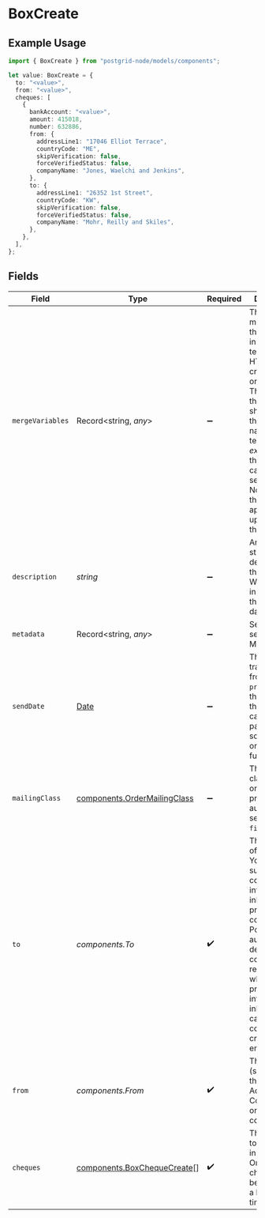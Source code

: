 # BoxCreate

## Example Usage

```typescript
import { BoxCreate } from "postgrid-node/models/components";

let value: BoxCreate = {
  to: "<value>",
  from: "<value>",
  cheques: [
    {
      bankAccount: "<value>",
      amount: 415018,
      number: 632886,
      from: {
        addressLine1: "17046 Elliot Terrace",
        countryCode: "ME",
        skipVerification: false,
        forceVerifiedStatus: false,
        companyName: "Jones, Waelchi and Jenkins",
      },
      to: {
        addressLine1: "26352 1st Street",
        countryCode: "KW",
        skipVerification: false,
        forceVerifiedStatus: false,
        companyName: "Mohr, Reilly and Skiles",
      },
    },
  ],
};
```

## Fields

| Field                                                                                                                                                                                                                                                                     | Type                                                                                                                                                                                                                                                                      | Required                                                                                                                                                                                                                                                                  | Description                                                                                                                                                                                                                                                               |
| ------------------------------------------------------------------------------------------------------------------------------------------------------------------------------------------------------------------------------------------------------------------------- | ------------------------------------------------------------------------------------------------------------------------------------------------------------------------------------------------------------------------------------------------------------------------- | ------------------------------------------------------------------------------------------------------------------------------------------------------------------------------------------------------------------------------------------------------------------------- | ------------------------------------------------------------------------------------------------------------------------------------------------------------------------------------------------------------------------------------------------------------------------- |
| `mergeVariables`                                                                                                                                                                                                                                                          | Record<string, *any*>                                                                                                                                                                                                                                                     | :heavy_minus_sign:                                                                                                                                                                                                                                                        | These will be merged with the variables in the template or HTML you create this order with. The keys in this object should match the variable names in the template _exactly_ as they are case-sensitive. Note that these _do not_ apply to PDFs uploaded with the order. |
| `description`                                                                                                                                                                                                                                                             | *string*                                                                                                                                                                                                                                                                  | :heavy_minus_sign:                                                                                                                                                                                                                                                        | An optional string describing this resource. Will be visible in the API and the dashboard.                                                                                                                                                                                |
| `metadata`                                                                                                                                                                                                                                                                | Record<string, *any*>                                                                                                                                                                                                                                                     | :heavy_minus_sign:                                                                                                                                                                                                                                                        | See the section on Metadata.                                                                                                                                                                                                                                              |
| `sendDate`                                                                                                                                                                                                                                                                | [Date](https://developer.mozilla.org/en-US/docs/Web/JavaScript/Reference/Global_Objects/Date)                                                                                                                                                                             | :heavy_minus_sign:                                                                                                                                                                                                                                                        | This order will transition from `ready` to `printing` on the day after this date. You can use this parameter to schedule orders for a future date.                                                                                                                        |
| `mailingClass`                                                                                                                                                                                                                                                            | [components.OrderMailingClass](../../models/components/ordermailingclass.md)                                                                                                                                                                                              | :heavy_minus_sign:                                                                                                                                                                                                                                                        | The mailing class of this order. If not provided, automatically set to `first_class`.                                                                                                                                                                                     |
| `to`                                                                                                                                                                                                                                                                      | *components.To*                                                                                                                                                                                                                                                           | :heavy_check_mark:                                                                                                                                                                                                                                                        | The recipient of this order. You can either supply the contact information inline here or provide a contact ID. PostGrid will automatically deduplicate contacts regardless of whether you provide the information inline here or call the contact creation endpoint.     |
| `from`                                                                                                                                                                                                                                                                    | *components.From*                                                                                                                                                                                                                                                         | :heavy_check_mark:                                                                                                                                                                                                                                                        | The 'from' (sender) of the entire box. Accepts inline ContactCreate or a contactID.                                                                                                                                                                                       |
| `cheques`                                                                                                                                                                                                                                                                 | [components.BoxChequeCreate](../../models/components/boxchequecreate.md)[]                                                                                                                                                                                                | :heavy_check_mark:                                                                                                                                                                                                                                                        | The cheques to be mailed in the box. Only 100 cheques can be included in a box at a time.                                                                                                                                                                                 |